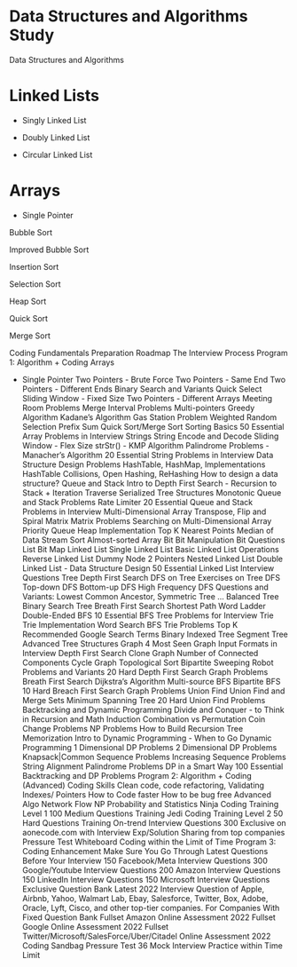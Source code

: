 # Data Structures and Algorithms Study
Data Structures and Algorithms


# Linked Lists
- Singly Linked List

- Doubly Linked List

- Circular Linked List


# Arrays
- Single Pointer


Bubble Sort

Improved Bubble Sort

Insertion Sort

Selection Sort

Heap Sort

Quick Sort

Merge Sort


Coding Fundamentals
Preparation Roadmap
The Interview Process
Program 1: Algorithm + Coding
Arrays
- Single Pointer
Two Pointers - Brute Force
Two Pointers - Same End
Two Pointers - Different Ends
Binary Search and Variants
Quick Select
Sliding Window - Fixed Size
Two Pointers - Different Arrays
Meeting Room Problems
Merge Interval Problems
Multi-pointers
Greedy Algorithm
Kadane’s Algorithm
Gas Station Problem
Weighted Random Selection
Prefix Sum
Quick Sort/Merge Sort
Sorting Basics
50 Essential Array Problems in Interview
Strings
String Encode and Decode
Sliding Window - Flex Size
strStr() - KMP Algorithm
Palindrome Problems - Manacher’s Algorithm
20 Essential String Problems in Interview
Data Structure Design Problems
HashTable, HashMap, Implementations
HashTable Collisions, Open Hashing, ReHashing
How to design a data structure?
Queue and Stack
Intro to Depth First Search - Recursion to Stack + Iteration
Traverse Serialized Tree Structures
Monotonic Queue and Stack Problems
Rate Limiter
20 Essential Queue and Stack Problems in Interview
Multi-Dimensional Array
Transpose, Flip and Spiral Matrix
Matrix Problems
Searching on Multi-Dimensional Array
Priority Queue
Heap Implementation
Top K Nearest Points
Median of Data Stream
Sort Almost-sorted Array
Bit
Bit Manipulation
Bit Questions List
Bit Map
Linked List
Single Linked List
Basic Linked List Operations
Reverse Linked List
Dummy Node
2 Pointers
Nested Linked List
Double Linked List - Data Structure Design
50 Essential Linked List Interview Questions
Tree
Depth First Search
DFS on Tree
Exercises on Tree DFS
Top-down DFS
Bottom-up DFS
High Frequency DFS Questions and Variants: Lowest Common Ancestor, Symmetric Tree ...
Balanced Tree
Binary Search Tree
Breath First Search
Shortest Path
Word Ladder
Double-Ended BFS
10 Essential BFS Tree Problems for Interview
Trie
Trie Implementation
Word Search
BFS Trie Problems
Top K Recommended Google Search Terms
Binary Indexed Tree
Segment Tree
Advanced Tree Structures
Graph
4 Most Seen Graph Input Formats in Interview
Depth First Search
Clone Graph
Number of Connected Components
Cycle Graph
Topological Sort
Bipartite
Sweeping Robot Problems and Variants
20 Hard Depth First Search Graph Problems
Breath First Search
Dijkstra’s Algorithm
Multi-source BFS
Bipartite BFS
10 Hard Breach First Search Graph Problems
Union Find
Union Find and Merge Sets
Minimum Spanning Tree
20 Hard Union Find Problems
Backtracking and Dynamic Programming
Divide and Conquer - to Think in Recursion and Math Induction
Combination vs Permutation
Coin Change Problems
NP Problems
How to Build Recursion Tree
Memorization
Intro to Dynamic Programming - When to Go Dynamic Programming
1 Dimensional DP Problems
2 Dimensional DP Problems
Knapsack|Common Sequence Problems
Increasing Sequence Problems
String Alignment
Palindrome Problems
DP in a Smart Way
100 Essential Backtracking and DP Problems
Program 2: Algorithm + Coding (Advanced)
Coding Skills
Clean code, code refactoring, Validating Indexes/ Pointers
How to Code faster
How to be bug free
Advanced Algo
Network Flow
NP
Probability and Statistics
Ninja Coding Training Level 1
100 Medium Questions Training
Jedi Coding Training Level 2
50 Hard Questions Training
On-trend Interview Questions 300
Exclusive on aonecode.com with Interview Exp/Solution Sharing from top companies
Pressure Test
Whiteboard Coding within the Limit of Time
Program 3: Coding Enhancement
Make Sure You Go Through Latest Questions Before Your Interview
150 Facebook/Meta Interview Questions
300 Google/Youtube Interview Questions
200 Amazon Interview Questions
150 LinkedIn Interview Questions
150 Microsoft Interview Questions
Exclusive Question Bank
Latest 2022 Interview Question of Apple, Airbnb, Yahoo, Walmart Lab, Ebay, Salesforce, Twitter, Box, Adobe, Oracle, Lyft, Cisco, and other top-tier companies.
For Companies With Fixed Question Bank
Fullset Amazon Online Assessment 2022
Fullset Google Online Assessment 2022
Fullset Twitter/Microsoft/SalesForce/Uber/Citadel Online Assessment 2022
Coding Sandbag
Pressure Test
36 Mock Interview Practice within Time Limit
